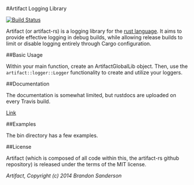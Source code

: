 #Artifact Logging Library

[![Build Status](https://travis-ci.org/brandonson/artifact-rs.png?branch=master)](https://travis-ci.org/brandonson/evict)

Artifact (or artifact-rs) is a logging library for the [rust language](https://github.com/rust-lang/rust).
It aims to provide effective logging in debug builds, while allowing release builds to limit or disable
logging entirely through Cargo configuration.

##Basic Usage

Within your main function, create an ArtifactGlobalLib object.  Then, use the `artifact::logger::Logger`
functionality to create and utilize your loggers.

##Documentation

The documentation is somewhat limited, but rustdocs are uploaded on every Travis build.

[Link](http://brandonson.github.io/artifact-rs/artifact/index.html)

##Examples

The bin directory has a few examples.

##License

Artifact (which is composed of all code within this, the artifact-rs github repository) is released under
the terms of the MIT license.

_Artifact, Copyright (c) 2014 Brandon Sanderson_
